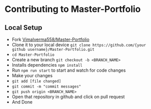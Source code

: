 # Contributing to Master-Portfolio
## Local Setup
- Fork [Vimalverma558/Master-Portfolio](https://github.com/vimalverma558/Master-Portfolio)
- Clone it to your local device  `git clone https://github.com/{your github username}/Master-Portfolio.git`
- `cd Master-Portfolio`
- Create a new branch `git checkout -b <BRANCH_NAME>`
- Installs dependencies `npm install`
- Run `npm run start` to start and watch for code changes
- Make your changes
- `git add [file changed]`
- `git commit -m "commit messages"`
- `git push origin <BRANCH_NAME>`
- Open that repository in github and click on pull request
- And Done